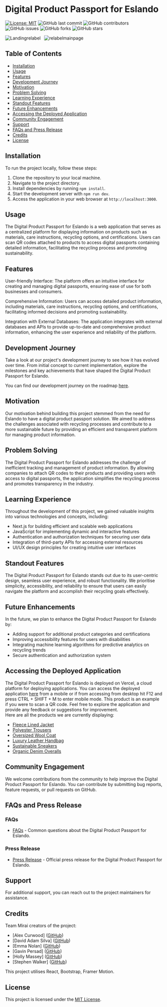 # Digital Product Passport for Eslando

[![License: MIT](https://img.shields.io/badge/License-MIT-yellow.svg)](https://opensource.org/licenses/MIT)
![GitHub last commit](https://img.shields.io/github/last-commit/INFINITYX00/eslando)
![GitHub contributors](https://img.shields.io/github/contributors/INFINITYX00/eslando)
![GitHub issues](https://img.shields.io/github/issues/INFINITYX00/eslando)
![GitHub forks](https://img.shields.io/github/forks/INFINITYX00/eslando)
![GitHub stars](https://img.shields.io/github/stars/INFINITYX00/eslando)

![Landingrelabel](https://github.com/INFINITYX00/eslando/assets/145766101/9f146806-dd12-467f-876f-fe47338bc43c) &nbsp; ![relabelmainpage](https://github.com/INFINITYX00/eslando/assets/145766101/1a348333-4b3c-45ae-8114-8bb802acccaa)



## Table of Contents

- [Installation](#installation)
- [Usage](#usage)
- [Features](#features)
- [Development Journey](#development-journey)
- [Motivation](#motivation)
- [Problem Solving](#problem-solving)
- [Learning Experience](#learning-experience)
- [Standout Features](#standout-features)
- [Future Enhancements](#future-enhancements)
- [Accessing the Deployed Application](#accessing-the-deployed-application)
- [Community Engagement](#community-engagement)
- [Support](#support)
- [FAQs and Press Release](#FAQs-and-Press-Release)
- [Credits](#credits)
- [License](#license)

## Installation

To run the project locally, follow these steps:

1. Clone the repository to your local machine.
2. Navigate to the project directory.
3. Install dependencies by running `npm install`.
4. Start the development server with `npm run dev`.
5. Access the application in your web browser at `http://localhost:3000`.

## Usage

The Digital Product Passport for Eslando is a web application that serves as a centralized platform for displaying information on products such as materials, care instructions, recycling options, and certifications. Users can scan QR codes attached to products to access digital passports containing detailed information, facilitating the recycling process and promoting sustainability.

## Features

User-friendly Interface: The platform offers an intuitive interface for creating and managing digital passports, ensuring ease of use for both businesses and consumers.

Comprehensive Information: Users can access detailed product information, including materials, care instructions, recycling options, and certifications, facilitating informed decisions and promoting sustainability.

Integration with External Databases: The application integrates with external databases and APIs to provide up-to-date and comprehensive product information, enhancing the user experience and reliability of the platform.

## Development Journey

Take a look at our project's development journey to see how it has evolved over time. From initial concept to current implementation, explore the milestones and key achievements that have shaped the Digital Product Passport for Eslando.

You can find our development journey on the roadmap [here](https://github.com/users/INFINITYX00/projects/15/views/4).

## Motivation

Our motivation behind building this project stemmed from the need for Eslando to have a digital product passport solution. We aimed to address the challenges associated with recycling processes and contribute to a more sustainable future by providing an efficient and transparent platform for managing product information.

## Problem Solving

The Digital Product Passport for Eslando addresses the challenge of inefficient tracking and management of product information. By allowing companies to attach QR codes to their products and providing users with access to digital passports, the application simplifies the recycling process and promotes transparency in the industry.

## Learning Experience

Throughout the development of this project, we gained valuable insights into various technologies and concepts, including:

- Next.js for building efficient and scalable web applications
- JavaScript for implementing dynamic and interactive features
- Authentication and authorization techniques for securing user data
- Integration of third-party APIs for accessing external resources
- UI/UX design principles for creating intuitive user interfaces

## Standout Features

The Digital Product Passport for Eslando stands out due to its user-centric design, seamless user experience, and robust functionality. We prioritise simplicity, accessibility, and reliability to ensure that users can easily navigate the platform and accomplish their recycling goals effectively.

## Future Enhancements

In the future, we plan to enhance the Digital Product Passport for Eslando by:

- Adding support for additional product categories and certifications
- Improving accessibility features for users with disabilities
- Integrating machine learning algorithms for predictive analytics on recycling trends
- Secure authentication and authorization system

## Accessing the Deployed Application

The Digital Product Passport for Eslando is deployed on Vercel, a cloud platform for deploying applications. You can access the deployed application [here](https://eslando.vercel.app/?product=0) from a mobile or if from accessing from desktop hit F12 and press CTRL + SHIFT + M to enter mobile mode. This product is an example if you were to scan a QR code. Feel free to explore the application and provide any feedback or suggestions for improvement.
<br>
Here are all the products we are currently displaying:
<br>
- [Fleece Lined Jacket](https://eslando.vercel.app/?product=0)
- [Polyester Trousers](https://eslando.vercel.app/?product=1)
- [Oversized Wool Coat](https://eslando.vercel.app/?product=2)
- [Luxury Leather Handbag](https://eslando.vercel.app/?product=3)
- [Sustainable Sneakers](https://eslando.vercel.app/?product=4)
- [Organic Denim Overalls](https://eslando.vercel.app/?product=5)

## Community Engagement

We welcome contributions from the community to help improve the Digital Product Passport for Eslando. You can contribute by submitting bug reports, feature requests, or pull requests on GitHub.

## FAQs and Press Release

### FAQs

- [FAQs](FAQS.md) - Common questions about the Digital Product Passport for Eslando.

### Press Release

- [Press Release](PRESSRELEASE.md) - Official press release for the Digital Product Passport for Eslando.

## Support

For additional support, you can reach out to the project maintainers for assistance.

## Credits

Team Mirai creators of the project:

- [Alex Curwood] ([GitHub](https://github.com/alexcurwood))  
- [David Adam Silva] ([GitHub](https://github.com/DavidAdam1323))
- [Emma Nolan] ([GitHub](https://github.com/eminaction))
- [Gavin Persad] ([GitHub](https://github.com/Gavin-Persad))
- [Holly Massey] ([GitHub](https://github.com/hollrosey))
- [Stephen Walker] ([GitHub](https://github.com/INFINITYX00))

This project utilises React, Bootstrap, Framer Motion.

## License

This project is licensed under the [MIT License](LICENSE).
